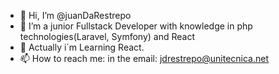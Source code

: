 - 👋 Hi, I’m @juanDaRestrepo
- 👀 I’m a junior Fullstack Developer with knowledge in php technologies(Laravel, Symfony) and React
- 🌱 Actually i´m Learning React.
- 📫 How to reach me: in the email: jdrestrepo@unitecnica.net

<!---
juanDaRestrepo/juanDaRestrepo is a ✨ special ✨ repository because its `README.md` (this file) appears on your GitHub profile.
You can click the Preview link to take a look at your changes.
--->
